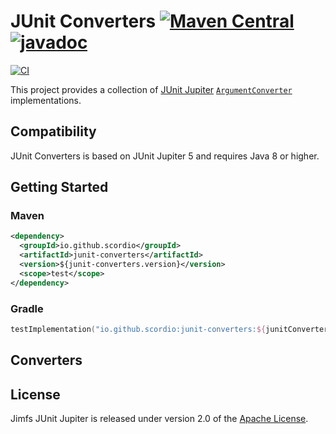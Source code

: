 # JUnit Converters [![Maven Central](https://img.shields.io/maven-central/v/io.github.scordio/junit-converters?label=Maven%20Central)](https://mvnrepository.com/artifact/io.github.scordio/junit-converters) [![javadoc](https://javadoc.io/badge2/io.github.scordio/junit-converters/javadoc.svg)](https://javadoc.io/doc/io.github.scordio/junit-converters)

[![CI](https://github.com/scordio/junit-converters/actions/workflows/main.yml/badge.svg?branch=main)](https://github.com/scordio/junit-converters/actions/workflows/main.yml?query=branch%3Amain)

This project provides a collection of [JUnit Jupiter][]
[`ArgumentConverter`](https://docs.junit.org/current/api/org.junit.jupiter.params/org/junit/jupiter/params/converter/ArgumentConverter.html)
implementations.

## Compatibility

JUnit Converters is based on JUnit Jupiter 5 and requires Java 8 or higher.

## Getting Started

### Maven

```xml
<dependency>
  <groupId>io.github.scordio</groupId>
  <artifactId>junit-converters</artifactId>
  <version>${junit-converters.version}</version>
  <scope>test</scope>
</dependency>
```

### Gradle

```kotlin
testImplementation("io.github.scordio:junit-converters:${junitConvertersVersion}")
```

## Converters

## License

Jimfs JUnit Jupiter is released under version 2.0 of the [Apache License][].

[Apache License]: https://www.apache.org/licenses/LICENSE-2.0
[Jimfs]: https://github.com/google/jimfs
[JUnit Jupiter]: https://github.com/junit-team/junit5
